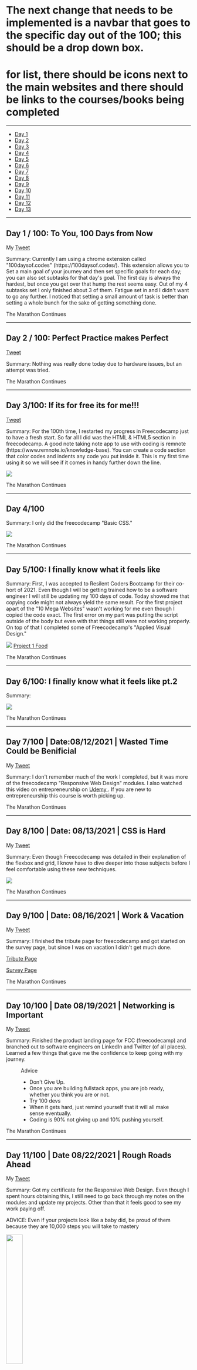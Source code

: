 <h1> The next change that needs to be implemented is a navbar that goes to the specific day out of the 100; this should be a drop down box. </h1>
<h1> for list, there should be icons next to the main websites and there should be links to the courses/books being completed </h1>

<hr>

<nav>
  <ul>
    <li> <a href=#day1> Day 1 </a> </li>
    <li> <a href=#day2> Day 2 </a> </li>
    <li> <a href=#day3> Day 3 </a> </li>
    <li> <a href=#day4> Day 4 </a> </li>
    <li> <a href=#day5> Day 5 </a> </li>
    <li> <a href=#day6> Day 6 </a> </li>
    <li> <a href=#day7> Day 7 </a> </li>
    <li> <a href=#day8> Day 8 </a> </li>
    <li> <a href=#day9> Day 9 </a> </li>
    <li> <a href=#day10> Day 10 </a> </li>
    <li> <a href=#day11> Day 11 </a> </li>
    <li> <a href=#day12> Day 12 </a> </li>
    <li> <a href=#day13> Day 13</a> </li>
  </ul>
</nav>
 
  

<hr>

<h2 id="day1">Day 1 / 100: To You, 100 Days from Now</h2>

<p> My <a href="https://twitter.com/Ui3er/status/1419849137500135425"> Tweet </a></p>

<p> Summary: Currently I am using a chrome extension called "100daysof.codes" (https://100daysof.codes/). This extension allows you to Set a main goal of your journey and then set specific goals for each day; you can also set subtasks for that day's goal. The first day is always the hardest, but once you get over that hump the rest seems easy. Out         of my 4 subtasks set I only finished about 3 of them. Fatigue set in and I didn't want to go any further. I noticed that setting a small amount of task is better than              setting a whole bunch for the sake of getting something done. </p>

<p> The Marathon Continues </p>

<hr>

<h2 id="day2">Day 2 / 100: Perfect Practice makes Perfect</h2>
<p> <a href="https://twitter.com/Ui3er/status/1420209140278992898"> Tweet </a></p>
<p>Summary: Nothing was really done today due to hardware issues, but an attempt was tried.</p>
<p> The Marathon Continues </p>

<hr>

<h2 id="day3">Day 3/100: If its for free its for me!!!</h2>
<p> <a href="https://twitter.com/Ui3er/status/1420584636762271750"> Tweet </a> </p>
<p>Summary: For the 100th time, I restarted my progress in Freecodecamp just to have a fresh start. So far all I did was the HTML & HTML5 section in freecodecamp. A good note taking note app to use with coding is remnote (https://www.remnote.io/knowledge-base). You can create a code section that color codes and indents any code you put inside it. This is my first time using it so we will see if it comes in handy further down the line. </p>
<img src="https://user-images.githubusercontent.com/28234609/127427084-f11c8bcc-8986-41a3-95be-f4642908159d.png">
<p> The Marathon Continues </p>

<hr>

<h2 id="day4">Day 4/100 </h2>
<p>Summary: I only did the freecodecamp "Basic CSS."</p>
<img src="https://user-images.githubusercontent.com/28234609/127589580-f9f5a770-15bf-43a8-a20f-7633cecfd2c8.png">
<p> The Marathon Continues </p>

<hr>

<h2 id="day5"> Day 5/100: I finally know what it feels like </h2>
<p> Summary: First, I was accepted to Resilent Coders Bootcamp for their co-hort of 2021. Even though I will be getting trained how to be a software engineer I will still be updating my 100 days of code. Today showed me that copying code might not always yield the same result. For the first project apart of the "10 Mega Websites" wasn't working for me even though I copied the code exact. The first error on my part was putting the script outside of the body but even with that things still were not working properly. On top of that I completed some of Freecodecamp's "Applied Visual Design." </p>
<img src="https://user-images.githubusercontent.com/28234609/127798832-18723e4c-1e45-45a4-9c29-346d7bc9bb78.png">
<a href="https://github.com/T000bias/10-Mega-Responsive-Websites-with-HTML-CSS-JavaScript"> Project 1 Food </a>
<p> The Marathon Continues </p>

<hr>

<h2 id="day6"> Day 6/100: I finally know what it feels like pt.2 </h2>
<p>Summary: </p>
<img src="https://user-images.githubusercontent.com/28234609/127936762-3c3b40d3-ad0b-48df-a39a-59038c42c0f3.png">
<p> The Marathon Continues </p>

<hr>

<h2 id="day7"> Day 7/100 | Date:08/12/2021 | Wasted Time Could be Benificial </h2> 
<p> My <a href="https://twitter.com/Ui3er/status/1419849137500135425"> Tweet </a></p>
<p> Summary: I don't remember much of the work I completed, but it was more of the freecodecamp "Responsive Web Design" modules. I also watched this video on entrepreneurship on <a href="https://www.udemy.com/course/draft/1351746/learn/lecture/7997460#overview"> Udemy </a>. If you are new to entrepreneurship this course is worth picking up.</p>
<p> The Marathon Continues </p>

<hr>

<h2 id="day8"> Day 8/100 | Date: 08/13/2021 | CSS is Hard </h2>
<p> My <a href="https://twitter.com/Ui3er/status/1419849137500135425"> Tweet </a> </p>
<p> Summary: Even though Freecodecamp was detailed in their explanation of the flexbox and grid, I know have to dive deeper into those subjects before I feel comfortable using these new techniques.</p>
<img src="https://user-images.githubusercontent.com/28234609/130529280-35dcc183-ed9d-4e64-98bb-ca72ea040d4e.png">
<p> The Marathon Continues </p>

<hr>

<h2 id="day9"> Day 9/100 | Date: 08/16/2021 | Work & Vacation </h2>
<p> My <a href="https://twitter.com/Ui3er/status/1427467897136455681"> Tweet </a> </p>
<p> Summary: I finished the tribute page for freecodecamp and got started on the survey page, but since I was on vacation I didn't get much done.</p>
<p> <a href="https://codepen.io/T00bias/pen/ZEKNbdz"> Tribute Page </a> </p>
<p> <a href="https://codepen.io/T00bias/pen/zYwQKmw"> Survey Page </a> </p>
<p> The Marathon Continues </p>

<hr>

<h2 id="day10"> Day 10/100 | Date 08/19/2021 | Networking is Important </h2>
<p> My <a href="https://twitter.com/Ui3er/status/1428530760898818049"> Tweet </a> </p>
<p> Summary: Finished the product landing page for FCC (freecodecamp) and branched out to software engineers on LinkedIn and Twitter (of all places). Learned a few things that gave me the confidence to keep going with my journey.</p>
<figure>
  <figcaption> Advice </figcaption>
  <ul>
    <li>Don't Give Up.</li>
    <li>Once you are building fullstack apps, you are job ready, whether you think you are or not.</li>
    <li>Try 100 devs</li>
    <li>When it gets hard, just remind yourself that it will all make sense eventually.</li>
    <li> Coding is 90% not giving up and 10% pushing yourself.</li>
  </ul>
</figure>
<p> The Marathon Continues </p>

<hr>

<h2 id="day11"> Day 11/100 | Date 08/22/2021 | Rough Roads Ahead </h2> 
<p> My <a href="https://twitter.com/Ui3er/status/1429647527813472257"> Tweet </a> </p>
<p> Summary: Got my certificate for the Responsive Web Design. Even though I spent hours obtaining this, I still need to go back through my notes on the modules and update my projects. Other than that it feels good to see my work paying off.</p>
<p> ADVICE: Even if your projects look like a baby did, be proud of them because they are 10,000 steps you will take to mastery </p>
<img src="https://pbs.twimg.com/media/E9ddzoTWQAAxxrv?format=png&name=900x900" height="30%" width="30%">
<p> The Marathon Continues </p>

<hr>

<h2 id="day12"> Day 12/100 | Date 08/23/2021 | I hate that JavaScript is Long </h2>
<p> My <a href="https://twitter.com/Ui3er/status/1429990580805939201"> Tweet </a> </p>
<p>Summary: Did 10 modules of the "Basic JavaScript" for FCC. Planning on going thru the #100Devs discord and working on some projects they have done and getting feedback from that community on my work and what could use improving.</p>
<p> The Marathon Continues </p>

<hr>

<h2 id="day13"> Day 13/100 | Date 08/24/2021 | More JavaScript, but more projects </h2>
<p> My <a href="https://twitter.com/Ui3er/status/1429990580805939201"> Tweet</a> </p>
<p> Another day of doing the freeCodeCamp (I see why they spell the name out like this, IYKYK) basic JavaScript modules and did some reading of simple JavaScript from "If Hemingway Wrote JavaScript". I finished the day off with a YouTube video on Front-End engineering just to get a lay of the land. Hopefully by my next log in I will have a navbar at the top of this repository that will allow navigation to all days. This not gives me practice on making navigation bars, but also confindence in my abilities. </p>
<figure>
  <figcaption> Tasks Completed </figcaption>
  <ul>
    <figcaption> <b>freeCodeCamp</b> </figcaption>
    <li> Divide One Number by Another with JavaScript </li>
    <li> Increment a Number with JavaScript </li>
    <li> Decrement a Number with JavaScript </li>
    <li> Create Decimal Numbers with JavaScript </li>
    <li> Multiply Two Decimals with JavaScript </li>
    <li> Divide One Decimal by Another with JavaScript </li>
    <li> Finding a Remainder in JavaScript </li>
    <li> Compound Assignment with Augmented Addition </li>
    <li> Compound Assignment with Augmented Subtraction </li>
    <li> Compound Assignment with Augmented Multiplication </li>
    <li> Compound Assignment with Augmented Division </li>
    <figcaption> <b>GitHub</b> </figcaption>
    <li> Updated GitHub 100DaysOfCode repository </li>
    <figcaption> <b>If Hemingway wrote JavaScript</b> </figcaption>
    <li>Ernest Hemingway</li>
    <figcaption> <b>Front-End Developer Handbook 2019</b> </figcaption>
    <li> Chapter 1 </li>
    <li> Chapter 2 (incomplete) </li>
    <figcaption> <b>YouTube</b> </figcaption>
    <li> <a href="https://www.youtube.com/watch?v=Lsg84NtJbmI">So, You Want to be a Front-End Engineer</a></li>
  </ul>
</figure>
    
<img src="https://user-images.githubusercontent.com/28234609/130671985-8157f278-aeb6-4b9e-8f33-98587d944b6b.png" height="30%" width="30%">
<img src="https://user-images.githubusercontent.com/28234609/130673078-465f9d7a-32eb-4fcf-bdd8-565628e947d3.png" height="30%" width="30%">
<img src="https://user-images.githubusercontent.com/28234609/130722863-b54e782a-3137-4b9f-b5cb-d0c95181fa56.png" height="30%" width="30%">

<p> The Marathon Continues </p>

<hr>

  
  




